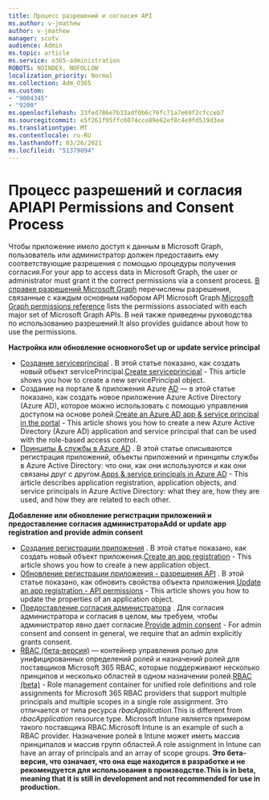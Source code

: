 ```yaml
---
title: Процесс разрешений и согласия API
ms.author: v-jmathew
author: v-jmathew
manager: scotv
audience: Admin
ms.topic: article
ms.service: o365-administration
ROBOTS: NOINDEX, NOFOLLOW
localization_priority: Normal
ms.collection: Adm_O365
ms.custom:
- "9004345"
- "9200"
ms.openlocfilehash: 23fed786e7b33adf0b6c76fc71a7e69f2cfcceb7
ms.sourcegitcommit: e5f261f95ffc6074cce89e62ef8c4e9fd519d3ee
ms.translationtype: MT
ms.contentlocale: ru-RU
ms.lasthandoff: 03/26/2021
ms.locfileid: "51379894"
---
```

# <a name="api-permissions-and-consent-process"></a><span data-ttu-id="71c66-102">Процесс разрешений и согласия API</span><span class="sxs-lookup"><span data-stu-id="71c66-102">API Permissions and Consent Process</span></span>

<span data-ttu-id="71c66-103">Чтобы приложение имело доступ к данным в Microsoft Graph, пользователь или администратор должен предоставить ему соответствующие разрешения с помощью процедуры получения согласия.</span><span class="sxs-lookup"><span data-stu-id="71c66-103">For your app to access data in Microsoft Graph, the user or administrator must grant it the correct permissions via a consent process.</span></span> <span data-ttu-id="71c66-104">[В справке разрешений Microsoft Graph](https://docs.microsoft.com/graph/permissions-reference) перечислены разрешения, связанные с каждым основным набором API Microsoft Graph.</span><span class="sxs-lookup"><span data-stu-id="71c66-104">[Microsoft Graph permissions reference](https://docs.microsoft.com/graph/permissions-reference) lists the permissions associated with each major set of Microsoft Graph APIs.</span></span> <span data-ttu-id="71c66-105">В ней также приведены руководства по использованию разрешений.</span><span class="sxs-lookup"><span data-stu-id="71c66-105">It also provides guidance about how to use the permissions.</span></span>

<span data-ttu-id="71c66-106">**Настройка или обновление основного**</span><span class="sxs-lookup"><span data-stu-id="71c66-106">**Set up or update service principal**</span></span>

- <span data-ttu-id="71c66-107">[Создание serviceprincipal](https://docs.microsoft.com/graph/api/serviceprincipal-post-serviceprincipals) . В этой статье показано, как создать новый объект servicePrincipal.</span><span class="sxs-lookup"><span data-stu-id="71c66-107">[Create serviceprincipal](https://docs.microsoft.com/graph/api/serviceprincipal-post-serviceprincipals) - This article shows you how to create a new servicePrincipal object.</span></span>
- <span data-ttu-id="71c66-108">Создание на портале & приложения Azure [AD](https://docs.microsoft.com/azure/active-directory/develop/howto-create-service-principal-portal) — в этой статье показано, как создать новое приложение Azure Active Directory (Azure AD), которое можно использовать с помощью управления доступом на основе ролей.</span><span class="sxs-lookup"><span data-stu-id="71c66-108">[Create an Azure AD app & service principal in the portal](https://docs.microsoft.com/azure/active-directory/develop/howto-create-service-principal-portal) - This article shows you how to create a new Azure Active Directory (Azure AD) application and service principal that can be used with the role-based access control.</span></span>
- <span data-ttu-id="71c66-109">[Принципы & службы в Azure AD](https://docs.microsoft.com/azure/active-directory/develop/app-objects-and-service-principals) . В этой статье описываются регистрация приложений, объекты приложений и принципы службы в Azure Active Directory: что они, как они используются и как они связаны друг с другом.</span><span class="sxs-lookup"><span data-stu-id="71c66-109">[Apps & service principals in Azure AD](https://docs.microsoft.com/azure/active-directory/develop/app-objects-and-service-principals) - This article describes application registration, application objects, and service principals in Azure Active Directory: what they are, how they are used, and how they are related to each other.</span></span>

<span data-ttu-id="71c66-110">**Добавление или обновление регистрации приложений и предоставление согласия администратора**</span><span class="sxs-lookup"><span data-stu-id="71c66-110">**Add or update app registration and provide admin consent**</span></span>

- <span data-ttu-id="71c66-111">[Создание регистрации приложения](https://docs.microsoft.com/graph/api/application-post-applications) . В этой статье показано, как создать новый объект приложения.</span><span class="sxs-lookup"><span data-stu-id="71c66-111">[Create an app registration](https://docs.microsoft.com/graph/api/application-post-applications) - This article shows you how to create a new application object.</span></span>
- <span data-ttu-id="71c66-112">[Обновление регистрации приложения - разрешения API](https://docs.microsoft.com/graph/api/application-update) . В этой статье показано, как обновить свойства объекта приложения.</span><span class="sxs-lookup"><span data-stu-id="71c66-112">[Update an app registration - API permissions](https://docs.microsoft.com/graph/api/application-update) - This article shows you how to update the properties of an application object.</span></span>
- <span data-ttu-id="71c66-113">[Предоставление согласия администратора](https://docs.microsoft.com/graph/security-authorization#grant-permissions-to-an-application) . Для согласия администратора и согласия в целом, мы требуем, чтобы администратор явно дает согласие.</span><span class="sxs-lookup"><span data-stu-id="71c66-113">[Provide admin consent](https://docs.microsoft.com/graph/security-authorization#grant-permissions-to-an-application) - For admin consent and consent in general, we require that an admin explicitly grants consent.</span></span>
- <span data-ttu-id="71c66-114">[RBAC (бета-версия)](https://docs.microsoft.com/graph/api/resources/rbacapplicationmultiple) — контейнер управления ролью для унифицированных определений ролей и назначений ролей для поставщиков Microsoft 365 RBAC, которые поддерживают несколько принципов и несколько областей в одном назначении ролей.</span><span class="sxs-lookup"><span data-stu-id="71c66-114">[RBAC (beta)](https://docs.microsoft.com/graph/api/resources/rbacapplicationmultiple) - Role management container for unified role definitions and role assignments for Microsoft 365 RBAC providers that support multiple principals and multiple scopes in a single role assignment.</span></span> <span data-ttu-id="71c66-115">Это отличается от типа ресурса *rbacApplication.*</span><span class="sxs-lookup"><span data-stu-id="71c66-115">This is different from *rbacApplication* resource type.</span></span> <span data-ttu-id="71c66-116">Microsoft Intune является примером такого поставщика RBAC.</span><span class="sxs-lookup"><span data-stu-id="71c66-116">Microsoft Intune is an example of such a RBAC provider.</span></span> <span data-ttu-id="71c66-117">Назначение ролей в Intune может иметь массив принципалов и массив групп областей.</span><span class="sxs-lookup"><span data-stu-id="71c66-117">A role assignment in Intune can have an array of principals and an array of scope groups.</span></span> <span data-ttu-id="71c66-118">**Это бета-версия, что означает, что она еще находится в разработке и не рекомендуется для использования в производстве.**</span><span class="sxs-lookup"><span data-stu-id="71c66-118">**This is in beta, meaning that it is still in development and not recommended for use in production.**</span></span>
